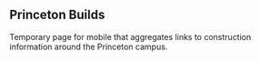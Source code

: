 ## Princeton Builds
Temporary page for mobile that aggregates links to construction information around the Princeton campus. 
